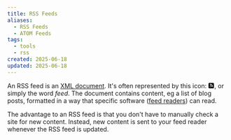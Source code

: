 ```yaml
---
title: RSS Feeds
aliases:
  - RSS Feeds
  - ATOM Feeds
tags:
  - tools
  - rss
created: 2025-06-18
updated: 2025-06-18
---
```


An RSS feed is an [XML document](https://developer.mozilla.org/en-US/docs/Web/XML/Guides/XML_introduction). It's often represented by this icon: <svg xmlns="http://www.w3.org/2000/svg" viewBox="0 0 448 512" style="width: 1em; height: 1em; vertical-align: -0.125em;"><!--!Font Awesome Free 6.7.2 by @fontawesome - https://fontawesome.com License - https://fontawesome.com/license/free Copyright 2025 Fonticons, Inc.--><path d="M64 32C28.7 32 0 60.7 0 96L0 416c0 35.3 28.7 64 64 64l320 0c35.3 0 64-28.7 64-64l0-320c0-35.3-28.7-64-64-64L64 32zM96 136c0-13.3 10.7-24 24-24c137 0 248 111 248 248c0 13.3-10.7 24-24 24s-24-10.7-24-24c0-110.5-89.5-200-200-200c-13.3 0-24-10.7-24-24zm0 96c0-13.3 10.7-24 24-24c83.9 0 152 68.1 152 152c0 13.3-10.7 24-24 24s-24-10.7-24-24c0-57.4-46.6-104-104-104c-13.3 0-24-10.7-24-24zm0 120a32 32 0 1 1 64 0 32 32 0 1 1 -64 0z"/></svg>, or simply the word *feed*. The document contains content, eg a list of blog posts, formatted in a way that specific software ([feed readers](notes/feed-readers.md)) can read.

The advantage to an RSS feed is that you don't have to manually check a site for new content. Instead, new content is sent to your feed reader whenever the RSS feed is updated.
 

